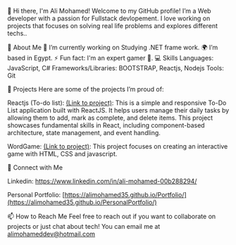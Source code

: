 👋 Hi there, I'm Ali Mohamed!
Welcome to my GitHub profile! I’m a Web developer with a passion for Fullstack devlopement. I love working on projects that focuses on solving real life problems and explores different techs..

🌱 About Me
🔭 I’m currently working on Studying .NET frame work.
🌍 I’m based in Egypt.
⚡ Fun fact: I'm an expert gamer 👦.
💻 Skills
Languages: JavaScript, C#
Frameworks/Libraries: BOOTSTRAP, Reactjs, Nodejs
Tools: Git

📂 Projects
Here are some of the projects I’m proud of:

Reactjs (To-do list): [(Link to project)](https://github.com/AliMohamed35/Todo-List): This is a simple and responsive To-Do List application built with ReactJS. It helps users manage their daily tasks by allowing them to add, mark as complete, and delete items. This project showcases fundamental skills in React, including component-based architecture, state management, and event handling.

WordGame: [(Link to project)](https://github.com/AliMohamed35/Word_game): This project focuses on creating an interactive game with HTML, CSS and javascript.

🤝 Connect with Me

Linkedin: https://www.linkedin.com/in/ali-mohamed-00b288294/

Personal Portfolio: [https://alimohamed35.github.io/Portfolio/](https://alimohamed35.github.io/PersonalPortfolio/)

📫 How to Reach Me
Feel free to reach out if you want to collaborate on projects or just chat about tech! You can email me at alimohameddev@hotmail.com
